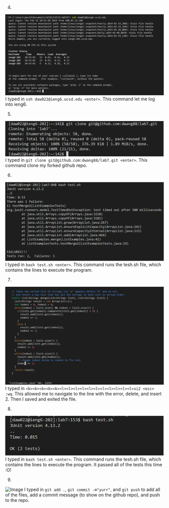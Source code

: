 4. 
![Image](four.png)
I typed in ```ssh daw022@ieng6.ucsd.edu <enter>```. This command let me log into ieng6. 

5.
![Image](bruh.png)
I typed in ```git clone git@github.com:dwang88/lab7.git <enter>```. This command clone my forked github repo. 

6.
![Image](five.png)
I typed in ```bash test.sh <enter>```. This command runs the tesh.sh file, which contains the lines to execute the program. 

7.
![Image](fixed.png)
I typed in ```<k><k><k><k><k><l><l><l><l><l><l><l><l><l><l><l>xi2 <esc> :wq```. This allowed me to navigate to the line with the error, delete, and insert 2. Then I saved and exited the file. 

8.
![Image](worked.png)
I typed in ```bash test.sh <enter>```. This command runs the tesh.sh file, which contains the lines to execute the program. It passed all of the tests this time :O!

9.
![Image](final_.png)
I typed in ```git add .```, ```git commit -m"yurr"```, and ```git push``` to add all of the files, add a commit message (to show on the github repo), and push to the repo. 
